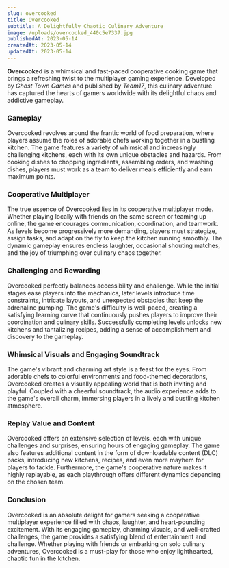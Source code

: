 ```yaml
---
slug: overcooked
title: Overcooked
subtitle: A Delightfully Chaotic Culinary Adventure
image: /uploads/overcooked_440c5e7337.jpg
publishedAt: 2023-05-14
createdAt: 2023-05-14
updatedAt: 2023-05-14
---
```


__Overcooked__ is a whimsical and fast-paced cooperative cooking game that brings a refreshing twist to the multiplayer gaming experience. Developed by _Ghost Town Games_ and published by _Team17_, this culinary adventure has captured the hearts of gamers worldwide with its delightful chaos and addictive gameplay.

### Gameplay
Overcooked revolves around the frantic world of food preparation, where players assume the roles of adorable chefs working together in a bustling kitchen. The game features a variety of whimsical and increasingly challenging kitchens, each with its own unique obstacles and hazards. From cooking dishes to chopping ingredients, assembling orders, and washing dishes, players must work as a team to deliver meals efficiently and earn maximum points.

### Cooperative Multiplayer
The true essence of Overcooked lies in its cooperative multiplayer mode. Whether playing locally with friends on the same screen or teaming up online, the game encourages communication, coordination, and teamwork. As levels become progressively more demanding, players must strategize, assign tasks, and adapt on the fly to keep the kitchen running smoothly. The dynamic gameplay ensures endless laughter, occasional shouting matches, and the joy of triumphing over culinary chaos together.

### Challenging and Rewarding
Overcooked perfectly balances accessibility and challenge. While the initial stages ease players into the mechanics, later levels introduce time constraints, intricate layouts, and unexpected obstacles that keep the adrenaline pumping. The game's difficulty is well-paced, creating a satisfying learning curve that continuously pushes players to improve their coordination and culinary skills. Successfully completing levels unlocks new kitchens and tantalizing recipes, adding a sense of accomplishment and discovery to the gameplay.

### Whimsical Visuals and Engaging Soundtrack
The game's vibrant and charming art style is a feast for the eyes. From adorable chefs to colorful environments and food-themed decorations, Overcooked creates a visually appealing world that is both inviting and playful. Coupled with a cheerful soundtrack, the audio experience adds to the game's overall charm, immersing players in a lively and bustling kitchen atmosphere.

### Replay Value and Content
Overcooked offers an extensive selection of levels, each with unique challenges and surprises, ensuring hours of engaging gameplay. The game also features additional content in the form of downloadable content (DLC) packs, introducing new kitchens, recipes, and even more mayhem for players to tackle. Furthermore, the game's cooperative nature makes it highly replayable, as each playthrough offers different dynamics depending on the chosen team.

### Conclusion
Overcooked is an absolute delight for gamers seeking a cooperative multiplayer experience filled with chaos, laughter, and heart-pounding excitement. With its engaging gameplay, charming visuals, and well-crafted challenges, the game provides a satisfying blend of entertainment and challenge. Whether playing with friends or embarking on solo culinary adventures, Overcooked is a must-play for those who enjoy lighthearted, chaotic fun in the kitchen.
